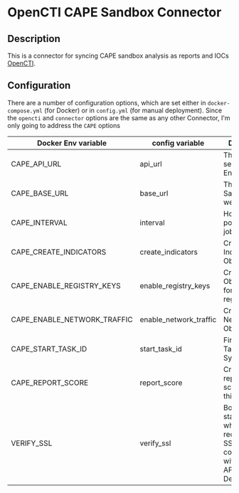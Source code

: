 # OpenCTI CAPE Sandbox Connector

## Description
This is a connector for syncing CAPE sandbox analysis as reports and IOCs [OpenCTI](https://github.com/OpenCTI-Platform/opencti). 

## Configuration
There are a number of configuration options, which are set either in `docker-compose.yml` (for Docker) or in `config.yml` (for manual deployment). Since the `opencti` and `connector` options are the same as any other Connector, I'm only going to address the `CAPE` options

| Docker Env variable           | config variable          | Description
| ------------------------------|--------------------------|------------
| CAPE_API_URL                | api_url                  | The CAPE API server's Endpoint
| CAPE_BASE_URL               | base_url                 | The Sandbox's web address
| CAPE_INTERVAL               | interval                 | How oftern to poll for new jobs
| CAPE_CREATE_INDICATORS      | create_indicators        | Create Indicators for Observeables 
| CAPE_ENABLE_REGISTRY_KEYS   | enable_registry_keys     | Create Registy Observeables for created registry keys
| CAPE_ENABLE_NETWORK_TRAFFIC | enable_network_traffic   | Create NetworkTraffic Observeables 
| CAPE_START_TASK_ID          | start_task_id            | First CAPE Task ID to Sync From
| CAPE_REPORT_SCORE           | report_score             | Create a report for any score above this
| VERIFY_SSL                    | verify_ssl               | Boolean statement on whether to require an SSL/TLS connection with the CAPE API Server. Default to True

